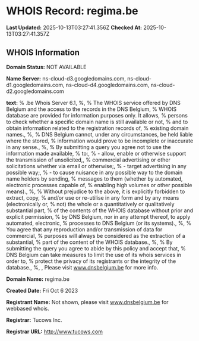 # WHOIS Record: regima.be

**Last Updated:** 2025-10-13T03:27:41.356Z
**Checked At:** 2025-10-13T03:27:41.357Z

## WHOIS Information

**Domain Status:** NOT AVAILABLE

**Name Server:** ns-cloud-d3.googledomains.com, ns-cloud-d1.googledomains.com, ns-cloud-d4.googledomains.com, ns-cloud-d2.googledomains.com

**text:** % .be Whois Server 6.1, %, % The WHOIS service offered by DNS Belgium and the access to the records in the DNS Belgium, % WHOIS database are provided for information purposes only. It allows, % persons to check whether a specific domain name is still available or not, % and to obtain information related to the registration records of, % existing domain names., %, % DNS Belgium cannot, under any circumstances, be held liable where the stored, % information would prove to be incomplete or inaccurate in any sense., %, % By submitting a query you agree not to use the information made available, % to:, %   - allow, enable or otherwise support the transmission of unsolicited,, %     commercial advertising or other solicitations whether via email or otherwise;, %   - target advertising in any possible way;, %   - to cause nuisance in any possible way to the domain name holders by sending, %     messages to them (whether by automated, electronic processes capable of, %     enabling high volumes or other possible means)., %, % Without prejudice to the above, it is explicitly forbidden to extract, copy, % and/or use or re-utilise in any form and by any means (electronically or, % not) the whole or a quantitatively or qualitatively substantial part, % of the contents of the WHOIS database without prior and explicit permission, % by DNS Belgium, nor in any attempt thereof, to apply automated, electronic, % processes to DNS Belgium (or its systems)., %, % You agree that any reproduction and/or transmission of data for commercial, % purposes will always be considered as the extraction of a substantial, % part of the content of the WHOIS database., %, % By submitting the query you agree to abide by this policy and accept that, % DNS Belgium can take measures to limit the use of its whois services in order to, % protect the privacy of its registrants or the integrity of the database., %, , Please visit www.dnsbelgium.be for more info.

**Domain Name:** regima.be

**Created Date:** Fri Oct 6 2023

**Registrant Name:** Not shown, please visit www.dnsbelgium.be for webbased whois.

**Registrar:** Tucows Inc.

**Registrar URL:** http://www.tucows.com


